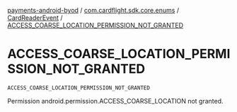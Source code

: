 [payments-android-byod](../../index.md) / [com.cardflight.sdk.core.enums](../index.md) / [CardReaderEvent](index.md) / [ACCESS_COARSE_LOCATION_PERMISSION_NOT_GRANTED](./-a-c-c-e-s-s_-c-o-a-r-s-e_-l-o-c-a-t-i-o-n_-p-e-r-m-i-s-s-i-o-n_-n-o-t_-g-r-a-n-t-e-d.md)

# ACCESS_COARSE_LOCATION_PERMISSION_NOT_GRANTED

`ACCESS_COARSE_LOCATION_PERMISSION_NOT_GRANTED`

Permission android.permission.ACCESS_COARSE_LOCATION not granted.

